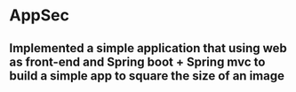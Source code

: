 # AppSec
## Implemented a simple application that using web as front-end and Spring boot + Spring mvc to build a simple app to square the size of an image